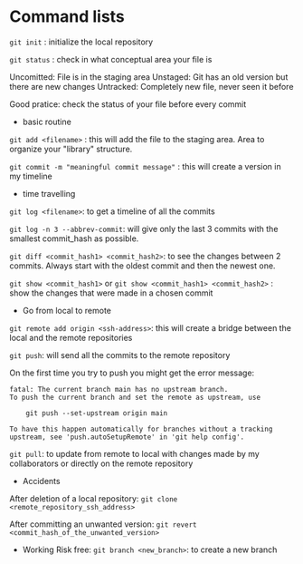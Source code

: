 # Command lists

`git init` : initialize the local repository

`git status` : check in what conceptual area your file is

Uncomitted: File is in the staging area
Unstaged: Git has an old version but there are new changes
Untracked: Completely new file, never seen it before

Good pratice: check the status of your file before every commit

- basic routine

`git add <filename>` : this will add the file to the staging area. Area to organize your "library" structure.

`git commit -m "meaningful commit message"` : this will create a version in my timeline

- time travelling

`git log <filename>`: to get a timeline of all the commits

`git log -n 3 --abbrev-commit`: will give only the last 3 commits with the smallest commit_hash as possible. 

`git diff <commit_hash1> <commit_hash2>`: to see the changes between 2 commits. Always start with the oldest commit and then the newest one.

`git show <commit_hash1>` or `git show <commit_hash1> <commit_hash2>` : show the changes that were made in a chosen commit

- Go from local to remote

`git remote add origin <ssh-address>`: this will create a bridge between the local and the remote repositories

`git push`: will send all the commits to the remote repository

On the first time you try to push you might get the error message: 

```
fatal: The current branch main has no upstream branch.
To push the current branch and set the remote as upstream, use

    git push --set-upstream origin main

To have this happen automatically for branches without a tracking
upstream, see 'push.autoSetupRemote' in 'git help config'.
```
`git pull`: to update from remote to local with changes made by my collaborators or directly on the remote repository

- Accidents

After deletion of a local repository:
`git clone <remote_repository_ssh_address>`

After committing an unwanted version:
`git revert <commit_hash_of_the_unwanted_version>`

- Working Risk free:
`git branch <new_branch>`: to create a new branch